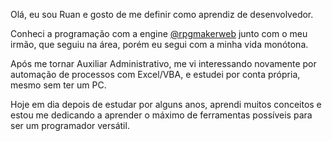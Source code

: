 Olá, eu sou Ruan e gosto de me definir como aprendiz de desenvolvedor.

Conheci a programação com a engine [@rpgmakerweb](https://www.rpgmakerweb.com/) junto com o meu irmão, que seguiu na área, porém eu segui com a minha vida monótona.

Após me tornar Auxiliar Administrativo, me vi interessando novamente por automação de processos com Excel/VBA, e estudei por conta própria, mesmo sem ter um PC.

Hoje em dia depois de estudar por alguns anos, aprendi muitos conceitos e estou me dedicando a aprender o máximo de ferramentas possíveis para ser um programador versátil.

